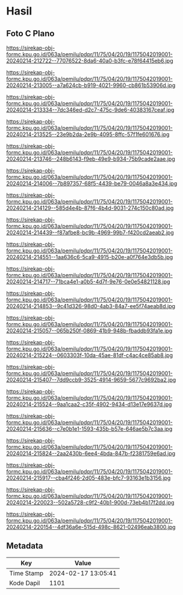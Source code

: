# Hasil

## Foto C Plano

https://sirekap-obj-formc.kpu.go.id/063a/pemilu/pdpr/11/75/04/20/19/1175042019001-20240214-212722--77076522-8da6-40a0-b3fc-e78f64415eb6.jpg

https://sirekap-obj-formc.kpu.go.id/063a/pemilu/pdpr/11/75/04/20/19/1175042019001-20240214-213005--a7a624cb-b919-4021-9960-cb861b53906d.jpg

https://sirekap-obj-formc.kpu.go.id/063a/pemilu/pdpr/11/75/04/20/19/1175042019001-20240214-213334--7dc346ed-d2c7-475c-9de6-40383167ceaf.jpg

https://sirekap-obj-formc.kpu.go.id/063a/pemilu/pdpr/11/75/04/20/19/1175042019001-20240214-213525--23e9b2da-2e9b-4095-8ffc-57f1fe601676.jpg

https://sirekap-obj-formc.kpu.go.id/063a/pemilu/pdpr/11/75/04/20/19/1175042019001-20240214-213746--248b6143-f9eb-49e9-b934-75b9cade2aae.jpg

https://sirekap-obj-formc.kpu.go.id/063a/pemilu/pdpr/11/75/04/20/19/1175042019001-20240214-214006--7b897357-68f5-4439-be79-0046a8a3e434.jpg

https://sirekap-obj-formc.kpu.go.id/063a/pemilu/pdpr/11/75/04/20/19/1175042019001-20240214-214129--585d4e4b-87f6-4b4d-9031-274c150c80ad.jpg

https://sirekap-obj-formc.kpu.go.id/063a/pemilu/pdpr/11/75/04/20/19/1175042019001-20240214-214439--f87afbe8-bc9b-4969-99b7-f420cd2aeab2.jpg

https://sirekap-obj-formc.kpu.go.id/063a/pemilu/pdpr/11/75/04/20/19/1175042019001-20240214-214551--1aa636c6-5ca9-4915-b20e-a0f764e3db5b.jpg

https://sirekap-obj-formc.kpu.go.id/063a/pemilu/pdpr/11/75/04/20/19/1175042019001-20240214-214717--71bca4e1-a0b5-4d7f-9e76-0e0e54821128.jpg

https://sirekap-obj-formc.kpu.go.id/063a/pemilu/pdpr/11/75/04/20/19/1175042019001-20240214-214853--9c41d326-98d0-4ab3-84a7-ee5f74aeab8d.jpg

https://sirekap-obj-formc.kpu.go.id/063a/pemilu/pdpr/11/75/04/20/19/1175042019001-20240214-215057--065b250f-0869-41b9-948b-fbaddb93fa1e.jpg

https://sirekap-obj-formc.kpu.go.id/063a/pemilu/pdpr/11/75/04/20/19/1175042019001-20240214-215224--0603303f-10da-45ae-81df-c4ac4ce85ab8.jpg

https://sirekap-obj-formc.kpu.go.id/063a/pemilu/pdpr/11/75/04/20/19/1175042019001-20240214-215407--7dd9ccb9-3525-4914-9659-5677c9692ba2.jpg

https://sirekap-obj-formc.kpu.go.id/063a/pemilu/pdpr/11/75/04/20/19/1175042019001-20240214-215524--9aa1caa2-c35f-4902-9434-d13e17e9637d.jpg

https://sirekap-obj-formc.kpu.go.id/063a/pemilu/pdpr/11/75/04/20/19/1175042019001-20240214-215636--c7e0b1e1-1593-435b-b57e-646ae5b7c3aa.jpg

https://sirekap-obj-formc.kpu.go.id/063a/pemilu/pdpr/11/75/04/20/19/1175042019001-20240214-215824--2aa2430b-6ee4-4bda-847b-f2381759e6ad.jpg

https://sirekap-obj-formc.kpu.go.id/063a/pemilu/pdpr/11/75/04/20/19/1175042019001-20240214-215917--cba4f246-2d05-483e-bfc7-93163e1b3156.jpg

https://sirekap-obj-formc.kpu.go.id/063a/pemilu/pdpr/11/75/04/20/19/1175042019001-20240214-220023--502a5728-c9f2-40b1-900d-73eb4b17f2dd.jpg

https://sirekap-obj-formc.kpu.go.id/063a/pemilu/pdpr/11/75/04/20/19/1175042019001-20240214-220154--4df36a6e-515d-498c-8621-02496eab3800.jpg


## Metadata

| Key        | Value               |
| ---------- | ------------------- |
| Time Stamp | 2024-02-17 13:05:41 |
| Kode Dapil | 1101                |




